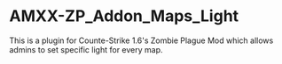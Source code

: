 # AMXX-ZP_Addon_Maps_Light
This is a plugin for Counte-Strike 1.6's Zombie Plague Mod which allows admins to set specific light for every map.

